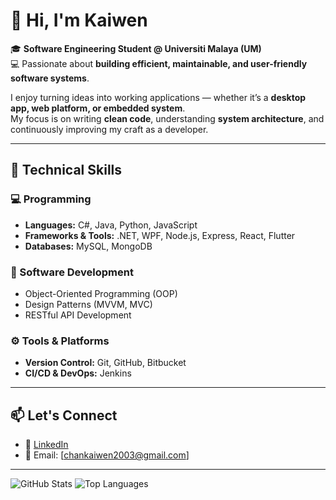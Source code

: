 # 👋 Hi, I'm Kaiwen

🎓 **Software Engineering Student @ Universiti Malaya (UM)**  
💻 Passionate about **building efficient, maintainable, and user-friendly software systems**.

I enjoy turning ideas into working applications — whether it’s a **desktop app, web platform, or embedded system**.  
My focus is on writing **clean code**, understanding **system architecture**, and continuously improving my craft as a developer.

---

## 🧠 Technical Skills

### 💻 Programming

- **Languages:** C#, Java, Python, JavaScript
- **Frameworks & Tools:** .NET, WPF, Node.js, Express, React, Flutter
- **Databases:** MySQL, MongoDB

### 🧩 Software Development

- Object-Oriented Programming (OOP)
- Design Patterns (MVVM, MVC)
- RESTful API Development

### ⚙️ Tools & Platforms

- **Version Control:** Git, GitHub, Bitbucket
- **CI/CD & DevOps:** Jenkins

---

## 📫 Let's Connect

- 💼 [LinkedIn](https://www.linkedin.com/in/chan-kai-wen-58b3b4294/)
- 📧 Email: [chankaiwen2003@gmail.com]

---

![GitHub Stats](https://github-readme-stats.vercel.app/api?username=kwchan03&show_icons=true&theme=tokyonight)
![Top Languages](https://github-readme-stats.vercel.app/api/top-langs/?username=kwchan03&layout=compact&theme=tokyonight)
